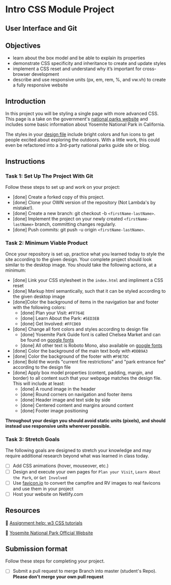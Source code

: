 # Intro CSS Module Project

## User Interface and Git

## Objectives

- learn about the box model and be able to explain its properties
- demonstrate CSS specificity and inheritance to create and update styles
- implement a CSS reset and understand why it’s important for cross-browser development
- describe and use responsive units (px, em, rem, %, and vw.vh) to create a fully responsive website

## Introduction

In this project you will be styling a single page with more advanced CSS. This page is a take on the government's [national parks website](https://www.nps.gov/yose/index.htm) and includes some basic information about Yosemite National Park in California.

The styles in your [design file](/design/desktop.jpg) include bright colors and fun icons to get people excited about exploring the outdoors. With a little work, this could even be refactored into a 3rd-party national parks guide site or blog.

## Instructions

### Task 1: Set Up The Project With Git

Follow these steps to set up and work on your project:

- [done] Create a forked copy of this project.
- [done] Clone your OWN version of the repository (Not Lambda's by mistake!).
- [done] Create a new branch: git checkout -b `<firstName-lastName>`.
- [done] Implement the project on your newly created `<firstName-lastName>` branch, committing changes regularly.
- [done] Push commits: git push -u origin `<firstName-lastName>`.

### Task 2: Minimum Viable Product

Once your repository is set up, practice what you learned today to style the site according to the given design. Your complete project should look similar to the desktop image. You should take the following actions, at a minimum:

- [done] Link your CSS stylesheet in the `index.html` and impliment a CSS reset 
- [done] Markup html semantically, such that it can be styled according to the given desktop image
- [done]Color the background of items in the navigation bar and footer with the following colors:
  - [done] Plan your Visit: `#FF764E`
  - [done] Learn About the Park: `#5ED3EB`
  - [done] Get Involved: `#FFCD69`
- [done] Change all font colors and styles according to design file
  - [done] Yosemite Park Guide font is called Chelsea Market and can be found on [google fonts](https://fonts.google.com/specimen/Chelsea+Market)
  - [done] All other text is Roboto Mono, also available on [google fonts](https://fonts.google.com/specimen/Roboto+Mono)
- [done] Color the background of the main text body with `#DDB9A3`
- [done] Color the background of the footer with `#F9E7DC`
- [done] Bold the words "current fire restrictions" and "park entrance fee" according to the design file
- [done] Apply box model properties (content, padding, margin, and border) to all content such that your webpage matches the design file. This will include at least:
  - [done] A round image in the header
  - [done] Round corners on navigation and footer items
  - [done] Header image and text side by side
  - [done] Centered content and margins around content
  - [done] Footer image positioning

**Throughout your design you should avoid static units (pixels), and should instead use responsive units wherever possible.**


### Task 3: Stretch Goals

The following goals are designed to stretch your knowledge and may require additional research beyond what was learned in class today.

- [ ] Add CSS animations (hover, mouseover, etc.)
- [ ] Design and execute your own pages for `Plan your Visit`, `Learn About the Park`, or `Get Involved`
- [ ] Use [favicon.io](https://favicon.io/favicon-converter/) to convert the campfire and RV images to real favicons and use them in your project
- [ ] Host your website on Netlify.com

## Resources

👋 [Assignment help: w3 CSS tutorials](https://www.w3schools.com/css/)

👀 [Yosemite National Park Official Website](https://www.nps.gov/yose/index.htm)

## Submission format

Follow these steps for completing your project.

- [ ] Submit a pull request to merge <firstName-lastName> Branch into master (student's  Repo). **Please don't merge your own pull request**

